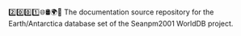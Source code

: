 2️⃣️0️⃣️0️⃣️1️⃣️🌐️🛢️🌍️📖️ The documentation source repository for the Earth/Antarctica database set of the Seanpm2001 WorldDB project.
